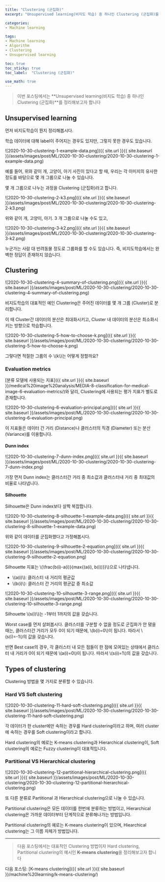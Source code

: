 ```yaml
---
title: "Clustering (군집화)"
excerpt: "Unsupervised learning(비지도 학습) 중 하나인 Clustering (군집화)를 정리해봅니다"

categories:
- Machine learning

tags:
- Machine learning
- Algorithm
- Clustering
- Unsupervised learning

toc: true
toc_sticky: true
toc_label:  "Clustering (군집화)"

use_math: true
---
```


> 이번 포스팅에서는 **Unsupervised learning(비지도 학습) 중 하나인 Clustering (군집화)**를 정리해보고자 합니다

## Unsupervised learning

먼저 비지도학습이 뭔지 정리해봅시다.

학습 데이터에 대해 label이 주어지는 경우도 있지만, 그렇지 못한 경우도 있습니다.

![2020-10-30-clustering-1-example-data.png]({{ site.url }}{{ site.baseurl }}/assets/images/post/ML/2020-10-30-clustering/2020-10-30-clustering-1-example-data.png)

예를 들어, 위와 같이 개, 고양이, 아기 사진이 있다고 할 때, 우리는 각 이미지의 유사한 정도를 바탕으로 몇 개 그룹으로 나눌 수 있습니다.

몇 개 그룹으로 나누는 과정을 Clustering (군집화)라고 합니다.

![2020-10-30-clustering-2-k3.png]({{ site.url }}{{ site.baseurl }}/assets/images/post/ML/2020-10-30-clustering/2020-10-30-clustering-2-k3.png)

위와 같이 개, 고양이, 아기. 3 개 그룹으로 나눌 수도 있고,

![2020-10-30-clustering-3-k2.png]({{ site.url }}{{ site.baseurl }}/assets/images/post/ML/2020-10-30-clustering/2020-10-30-clustering-3-k2.png)

누군가는 사람 대 반려동물 정도로 그룹화를 할 수도 있습니다. 즉, 비지도학습에서는 완벽한 정답이 존재하지 않습니다.

## Clustering

![2020-10-30-clustering-4-summary-of-clustering.png]({{ site.url }}{{ site.baseurl }}/assets/images/post/ML/2020-10-30-clustering/2020-10-30-clustering-4-summary-of-clustering.png)

비지도학습의 대표적인 예인 Clustering은 주어진 데이터를 몇 개 그룹 (Cluster)로 분리합니다.

이 때 Cluster간 데이터의 분산은 최대화시키고, Cluster 내 데이터의 분산은 최소화시키는 방향으로 학습합니다.

![2020-10-30-clustering-5-how-to-choose-k.png]({{ site.url }}{{ site.baseurl }}/assets/images/post/ML/2020-10-30-clustering/2020-10-30-clustering-5-how-to-choose-k.png)

그렇다면 적절한 그룹의 수 \\(k\\)는 어떻게 정할까요?

### Evaluation metrics

[분류 모델에 사용되는 지표]({{ site.url }}{{ site.baseurl }}/medical%20image%20analysis/MEDIA-8-classification-for-medical-image-6-evaluation-metrics/)와 달리, Clustering에 사용되는 평가 지표가 별도로 존재합니다.

![2020-10-30-clustering-6-evaluation-principal.png]({{ site.url }}{{ site.baseurl }}/assets/images/post/ML/2020-10-30-clustering/2020-10-30-clustering-6-evaluation-principal.png)

이 지표들은 데이터 간 거리 (Distance)나 클러스터의 직경 (Diameter) 또는 분산 (Variance)를 이용합니다.

#### Dunn index

![2020-10-30-clustering-7-dunn-index.png]({{ site.url }}{{ site.baseurl }}/assets/images/post/ML/2020-10-30-clustering/2020-10-30-clustering-7-dunn-index.png)

가장 먼저 Dunn index는 클러스터간 거리 중 최소값과 클러스터내 거리 중 최대값의 비율로 나타냅니다.

#### Silhouette

Silhouette은 Dunn index보다 살짝 복잡합니다.

![2020-10-30-clustering-8-silhouette-1-example-data.png]({{ site.url }}{{ site.baseurl }}/assets/images/post/ML/2020-10-30-clustering/2020-10-30-clustering-8-silhouette-1-example-data.png)

위와 같이 데이터를 군집화했다고 가정해봅시다. 

![2020-10-30-clustering-9-silhouette-2-equation.png]({{ site.url }}{{ site.baseurl }}/assets/images/post/ML/2020-10-30-clustering/2020-10-30-clustering-9-silhouette-2-equation.png)

Silhouette 지표는 \\(\frac{b(i)-a(i)}{max{(a(i), b(i))}}\\)으로 나타냅니다.

- \\(a(i)\\): 클러스터 내 거리의 평균값
- \\(b(i)\\): 클러스터 간 거리의 평균값 중 최소값

![2020-10-30-clustering-10-silhouette-3-range.png]({{ site.url }}{{ site.baseurl }}/assets/images/post/ML/2020-10-30-clustering/2020-10-30-clustering-10-silhouette-3-range.png)

Silhouette \\(s(i)\\)는 -1부터 1까지의 값을 갖습니다.

Worst case를 먼저 살펴봅시다. 클러스터를 구분할 수 없을 정도로 군집화가 안 됐을 때는, 클러스터간 거리가 모두 0이 되기 때문에, \\(b(i)=0\\)이 됩니다. 따라서 \\(s(i)=-1\\)의 값을 갖습니다.

반면 Best case의 경우, 각 클러스터 내 모든 점들이 한 점에 모여있는 상태에서 클러스터 내 거리가 0이 되기 때문에 \\(a(i)=0\\)이 됩니다. 따라서 \\(s(i)=1\\)의 값을 갖습니다.

## Types of clustering

Clustering 방법을 몇 가지로 분류할 수 있습니다.

### Hard VS Soft clustering

![2020-10-30-clustering-11-hard-soft-clustering.png]({{ site.url }}{{ site.baseurl }}/assets/images/post/ML/2020-10-30-clustering/2020-10-30-clustering-11-hard-soft-clustering.png)

각 데이터가 한 cluster에만 속하는 경우를 Hard clustering이라고 하며, 여러 cluster에 속하는 경우를 Soft clustering이라고 합니다.

Hard clustering의 예로는 K-means clustering과 Hierarchical clustering이, Soft clustering의 예로는 Fuzzy clustering이 대표적입니다.

### Partitional VS Hierarchical clustering

![2020-10-30-clustering-12-partitional-hierarchical-clustering.png]({{ site.url }}{{ site.baseurl }}/assets/images/post/ML/2020-10-30-clustering/2020-10-30-clustering-12-partitional-hierarchical-clustering.png)

또 다른 분류로 Partitional 과 Hierarchical clustering으로 나눌 수 있습니다.

Partitional clustering은 모든 데이터를 한번에 분류하는 방법이고, Hierarchical clustering은 가까운 데이터부터 단계적으로 분류해나가는 방법입니다.

Partitional clustering의 예로는 K-means clustering이 있으며, Hiearchical clustering는 그 이름 자체가 방법입니다.

---

> 다음 포스팅에서는 대표적인 Clustering 방법이자 Hard clustering, Partitional clustering의 예시인 **K-means clustering**을 정리해보고자 합니다

다음 포스팅: [K-means clustering]({{ site.url }}{{ site.baseurl }}/machine%20learning/k-means-clustering/)